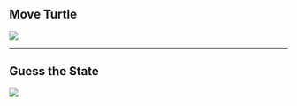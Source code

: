 <h2>Move Turtle </h2>
<img src="https://github.com/rohit2701singh/US-State-Guess-day25/assets/156118970/e01f93f3-1c97-460e-8379-fa7d8d206b8f"><hr>
<h2>Guess the State</h2>
<img src="https://github.com/rohit2701singh/US-State-Guess-day25/assets/156118970/b80619d0-4a96-4ec8-9c73-37a85be105c2">
